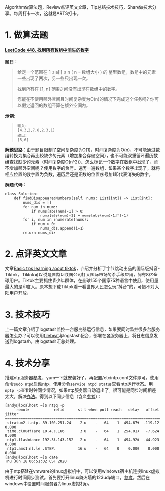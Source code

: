 Algorithm做算法题，Review点评英文文章，Tip总结技术技巧，Share做技术分享。每周打卡一次，这就是ARTS打卡。

# 1. 做算法题

#### [LeetCode 448. 找到所有数组中消失的数字](https://leetcode-cn.com/problems/find-all-numbers-disappeared-in-an-array/)

**题目**：

> 给定一个范围在  1 ≤ a[i] ≤ n ( n = 数组大小 ) 的 整型数组，数组中的元素一些出现了两次，另一些只出现一次。
>
> 找到所有在 [1, n] 范围之间没有出现在数组中的数字。
>
> 您能在不使用额外空间且时间复杂度为O(n)的情况下完成这个任务吗? 你可以假定返回的数组不算在额外空间内。
>

**示例**:

> ```
> 输入:
> [4,3,2,7,8,2,3,1]
> 输出:
> [5,6]
> ```

**解题思路**：由于题目限制了空间复杂度为O(1)，时间复杂度为O(n)，不可能通过数组转换为集合再比较缺少的元素（增加集合存储空间），也不可能双重循环遍历数组查找缺少的元素（时间复杂度O(n^2)）。怎么标记一个数字在数组中出现了，而不增加额外空间呢？使用数字的负号。遍历一遍数组，如果某个数字出现了，就将相应位置的数字置为负数，遍历后还是正数的位置序号加1即代表消失的数字。

**解题代码**：

```
class Solution:
    def findDisappearedNumbers(self, nums: List[int]) -> List[int]:
        nums_dis = []
        for num in nums:
            if nums[abs(num)-1] > 0:
                nums[abs(num)-1] = nums[abs(num)-1]*(-1)
        for i, num in enumerate(nums):
            if num > 0:
                nums_dis.append(i+1)
        return nums_dis      
```



# 2. 点评英文文章

文章[Basic tips learning about tiktok](https://hackernoon.com/basic-tips-learning-about-tiktok-0f4m3ucf)，介绍并分析了字节跳动出品的国际版抖音-Tiktok。Tiktok可以说是国内互联网公司打入国际市场的杀手级应用，拥有8亿全球用户。Tiktok主要抓住青少年群体，在全球155个国家75种语言中使用，使用量最大的是印度人。原本想下载Tiktok看一看世界人民怎么玩“抖音”的，可惜不对大陆用户开放。

# 3. 技术技巧

上一篇文章介绍了logstash监控一台服务器运行信息，如果要同时监控很多台服务器怎么办？可以使用[filebeat](https://www.elastic.co/cn/beats/filebeat)与logstash配合，部署在各服务器上，将日志信息发送到logstash，由logstash汇总处理。

# 4. 技术分享

搭建ntp服务器[参考](https://www.cnblogs.com/Sungeek/p/10197345.html)，yum一下就安装好了，再配置/etc/ntp.conf文件即可。使用命令`sudo ntpd`启动ntp，使用命令`service ntpd status`查看ntp运行状态。用`nptp -p`查看时钟同步情况，如果ntp服务器自动退出了，很可能是同步时间相差太大，解决[办法](https://my.oschina.net/erichd/blog/620864)。得到以下同步信息（含义[参考](https://blog.csdn.net/kingzdd/article/details/80106081)）：

```
[andy@localhost ~]$ ntpq -p
     remote           refid      st t when poll reach   delay   offset  jitter
==============================================================================
 stratum2-1.ntp. 89.109.251.24    2 u    -   64    1  494.679  -119.12   0.000
 time.cloudflare 10.4.0.166       3 u    -   64    1  254.013   -7.624   0.000
 ntp1.flashdance 192.36.143.152   2 u    -   64    1  494.920  -44.923   0.000
 ntp1.ams1.nl.le .STEP.          16 u    -   64    0    0.000    0.000   0.000
[andy@localhost ~]$ date
Thu Jun 18 06:51:02 CST 2020

```

由于ntp搭建在vmware的linux虚拟机中，可以使用windows宿主机连接linux虚拟机进行时间同步测试。首先要打开linux防火墙的123udp端口，[参考](https://blog.csdn.net/gycool21/article/details/51746174)。然后在windows中设置时间服务器为linux虚拟机ip。




